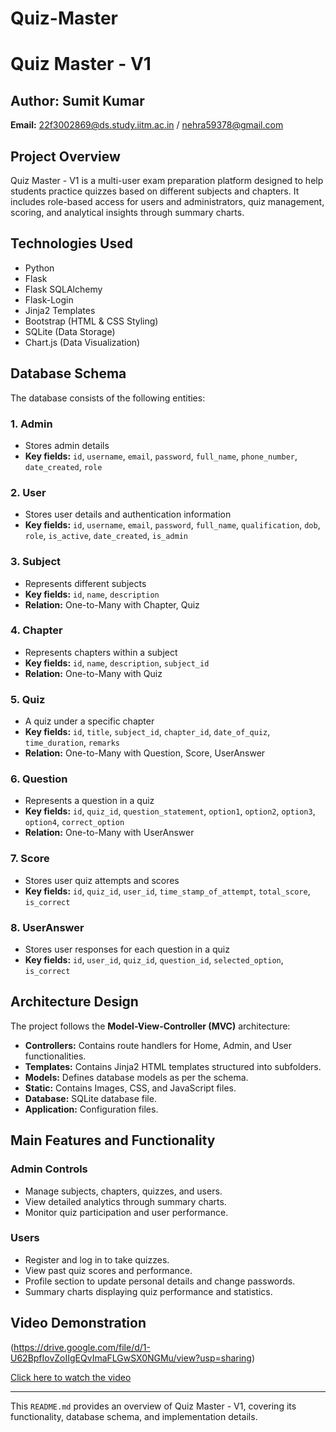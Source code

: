 # Quiz-Master
# Quiz Master - V1

## Author: Sumit Kumar  
**Email:** 22f3002869@ds.study.iitm.ac.in  / nehra59378@gmail.com

## Project Overview
Quiz Master - V1 is a multi-user exam preparation platform designed to help students practice quizzes based on different subjects and chapters. It includes role-based access for users and administrators, quiz management, scoring, and analytical insights through summary charts.

## Technologies Used
- Python
- Flask
- Flask SQLAlchemy
- Flask-Login
- Jinja2 Templates
- Bootstrap (HTML & CSS Styling)
- SQLite (Data Storage)
- Chart.js (Data Visualization)

## Database Schema
The database consists of the following entities:

### 1. Admin
- Stores admin details
- **Key fields:** `id`, `username`, `email`, `password`, `full_name`, `phone_number`, `date_created`, `role`

### 2. User
- Stores user details and authentication information
- **Key fields:** `id`, `username`, `email`, `password`, `full_name`, `qualification`, `dob`, `role`, `is_active`, `date_created`, `is_admin`

### 3. Subject
- Represents different subjects
- **Key fields:** `id`, `name`, `description`
- **Relation:** One-to-Many with Chapter, Quiz

### 4. Chapter
- Represents chapters within a subject
- **Key fields:** `id`, `name`, `description`, `subject_id`
- **Relation:** One-to-Many with Quiz

### 5. Quiz
- A quiz under a specific chapter
- **Key fields:** `id`, `title`, `subject_id`, `chapter_id`, `date_of_quiz`, `time_duration`, `remarks`
- **Relation:** One-to-Many with Question, Score, UserAnswer

### 6. Question
- Represents a question in a quiz
- **Key fields:** `id`, `quiz_id`, `question_statement`, `option1`, `option2`, `option3`, `option4`, `correct_option`
- **Relation:** One-to-Many with UserAnswer

### 7. Score
- Stores user quiz attempts and scores
- **Key fields:** `id`, `quiz_id`, `user_id`, `time_stamp_of_attempt`, `total_score`, `is_correct`

### 8. UserAnswer
- Stores user responses for each question in a quiz
- **Key fields:** `id`, `user_id`, `quiz_id`, `question_id`, `selected_option`, `is_correct`

## Architecture Design
The project follows the **Model-View-Controller (MVC)** architecture:

- **Controllers:** Contains route handlers for Home, Admin, and User functionalities.
- **Templates:** Contains Jinja2 HTML templates structured into subfolders.
- **Models:** Defines database models as per the schema.
- **Static:** Contains Images, CSS, and JavaScript files.
- **Database:** SQLite database file.
- **Application:** Configuration files.

## Main Features and Functionality

### Admin Controls
- Manage subjects, chapters, quizzes, and users.
- View detailed analytics through summary charts.
- Monitor quiz participation and user performance.

### Users
- Register and log in to take quizzes.
- View past quiz scores and performance.
- Profile section to update personal details and change passwords.
- Summary charts displaying quiz performance and statistics.


## Video Demonstration

(https://drive.google.com/file/d/1-U62BpfIovZoIIgEQvImaFLGwSX0NGMu/view?usp=sharing)

[Click here to watch the video](https://drive.google.com/file/d/1-U62BpfIovZoIIgEQvImaFLGwSX0NGMu/view?usp=sharing)


---
This `README.md` provides an overview of Quiz Master - V1, covering its functionality, database schema, and implementation details.

